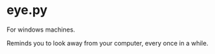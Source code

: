 # eye.py

For windows machines.

Reminds you to look away from your computer, every once in a while. 
